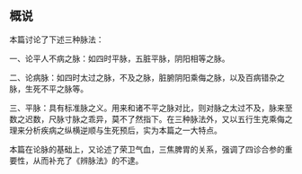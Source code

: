 ##                                                   概说

本篇讨论了下述三种脉法：

一、论平人不病之脉：如四时平脉，五脏平脉，阴阳相等之脉。

二、论病脉：如四时太过之脉，不及之脉，脏腑阴阳乘侮之脉，以及百病错杂之脉，生死不平之脉等。

三、平脉：具有标准脉之义。用来和诸不平之脉对比，则对脉之太过不及，脉来至数之迟数，尺脉寸脉之乖异，莫不了然指下。在三种脉法外，又以五行生克乘侮之理来分析疾病之纵横逆顺与生死预后，实为本篇之一大特点。

本篇在论脉的基础上，又论述了荣卫气血，三焦脾胃的关系，强调了四诊合参的重要性，从而补充了《辨脉法》的不逮。
